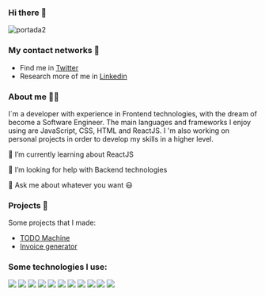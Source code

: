 ### Hi there 👋

![portada2](https://user-images.githubusercontent.com/75919670/138523670-7ac974a0-f4f6-45ca-8e3b-2ca485ff0df4.jpg)


###  My contact networks 🔎

- Find me in [Twitter](https://twitter.com/sr_jito)
- Research more of me in [Linkedin](https://www.linkedin.com/in/sergio-sanhueza-osorio-b289b4124/)



### About me 🕵️‍♂️

I´m a developer with experience in Frontend technologies, with the dream of become a Software Engineer. The main languages and frameworks I enjoy using are JavaScript, CSS, HTML and ReactJS. I 'm also working on personal projects in order to develop my skills in a higher level.

🌱 I’m currently learning about ReactJS

🤔 I’m looking for help with Backend technologies

💬 Ask me about whatever you want 😃

### Projects 🚀

Some projects that I made:

- [TODO Machine](https://jito-jito.github.io/Basic-of-React---Project-TODO-Machine/)
- [Invoice generator](https://jito-jito.github.io/GeneradorDeFacturas/)

### Some technologies I use:


![](https://img.shields.io/badge/HTML5-E34F26?style=for-the-badge&logo=html5&logoColor=white)
![](https://img.shields.io/badge/CSS3-1572B6?style=for-the-badge&logo=css3&logoColor=white)
![](https://img.shields.io/badge/JavaScript-323330?style=for-the-badge&logo=javascript&logoColor=F7DF1E)
![](https://img.shields.io/badge/Sass-CC6699?style=for-the-badge&logo=sass&logoColor=white)
![](https://img.shields.io/badge/React-20232A?style=for-the-badge&logo=react&logoColor=61DAFB)
![](https://img.shields.io/badge/Node.js-339933?style=for-the-badge&logo=nodedotjs&logoColor=white)
![](https://img.shields.io/badge/Express.js-000000?style=for-the-badge&logo=express&logoColor=white)
![](https://img.shields.io/badge/MongoDB-white?style=for-the-badge&logo=mongodb&logoColor=4EA94B)
![](https://img.shields.io/badge/Webpack-8DD6F9?style=for-the-badge&logo=Webpack&logoColor=white)
![](https://img.shields.io/badge/Git-F05032?style=for-the-badge&logo=git&logoColor=white)
![](https://img.shields.io/badge/Jest-C21325?style=for-the-badge&logo=jest&logoColor=white)




<!--
**jito-jito/jito-jito** is a ✨ _special_ ✨ repository because its `README.md` (this file) appears on your GitHub profile.

Here are some ideas to get you started:

- 🔭 I’m currently working on ...
- 🌱 I’m currently learning ...
- 👯 I’m looking to collaborate on ...
- 🤔 I’m looking for help with ...
- 💬 Ask me about ...
- 📫 How to reach me: ...
- 😄 Pronouns: ...
- ⚡ Fun fact: ...
-->

